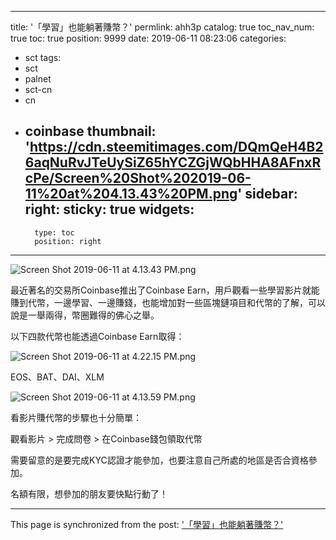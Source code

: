 
---
title: '「學習」也能躺著賺幣？'
permlink: ahh3p
catalog: true
toc_nav_num: true
toc: true
position: 9999
date: 2019-06-11 08:23:06
categories:
- sct
tags:
- sct
- palnet
- sct-cn
- cn
- coinbase
thumbnail: 'https://cdn.steemitimages.com/DQmQeH4B26aqNuRvJTeUySiZ65hYCZGjWQbHHA8AFnxRcPe/Screen%20Shot%202019-06-11%20at%204.13.43%20PM.png'
sidebar:
    right:
        sticky: true
widgets:
    -
        type: toc
        position: right
---


![Screen Shot 2019-06-11 at 4.13.43 PM.png](https://cdn.steemitimages.com/DQmQeH4B26aqNuRvJTeUySiZ65hYCZGjWQbHHA8AFnxRcPe/Screen%20Shot%202019-06-11%20at%204.13.43%20PM.png)

最近著名的交易所Coinbase推出了Coinbase Earn，用戶觀看一些學習影片就能賺到代幣，一邊學習、一邊賺錢，也能增加對一些區塊鏈項目和代幣的了解，可以說是一舉兩得，幣圈難得的佛心之舉。

以下四款代幣也能透過Coinbase Earn取得：

![Screen Shot 2019-06-11 at 4.22.15 PM.png](https://cdn.steemitimages.com/DQmeMGm5tVCydhUVyQsK2gJ84sv5mzVjxKcHFdESHPfZoN4/Screen%20Shot%202019-06-11%20at%204.22.15%20PM.png)

EOS、BAT、DAI、XLM


![Screen Shot 2019-06-11 at 4.13.59 PM.png](https://cdn.steemitimages.com/DQmbxXo9u4Yoo9ob3Qqq9xXvXnu81m7b8T5W8RRRoZzpcyC/Screen%20Shot%202019-06-11%20at%204.13.59%20PM.png)

看影片賺代幣的步驟也十分簡單：

觀看影片 > 完成問卷 > 在Coinbase錢包領取代幣

需要留意的是要完成KYC認證才能參加，也要注意自己所處的地區是否合資格參加。

名額有限，想參加的朋友要快點行動了！

- - -

This page is synchronized from the post: ['「學習」也能躺著賺幣？'](https://steemit.com/@htliao/ahh3p)
